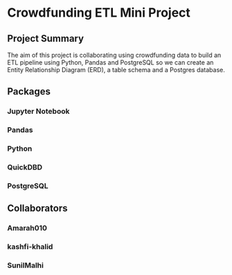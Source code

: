# Crowdfunding ETL Mini Project

## Project Summary
The aim of this project is collaborating using crowdfunding data to build an ETL pipeline using Python, Pandas and PostgreSQL so we can create an Entity Relationship Diagram (ERD), a table schema and a Postgres database.

## Packages
### Jupyter Notebook
### Pandas
### Python
### QuickDBD
### PostgreSQL

## Collaborators
### Amarah010
###  kashfi-khalid
### SunilMalhi
